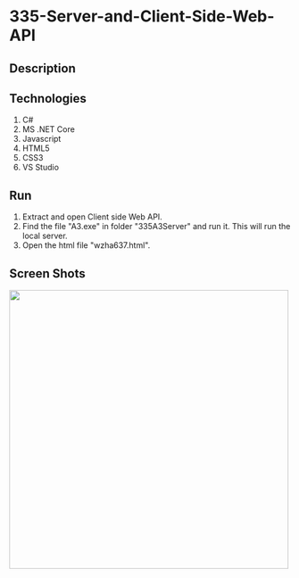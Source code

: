 # 335-Server-and-Client-Side-Web-API

## Description

## Technologies
1. C#
2. MS .NET Core
3. Javascript
4. HTML5
5. CSS3
6. VS Studio
## Run
1. Extract and open Client side Web API.
2. Find the file "A3.exe" in folder "335A3Server" and run it. This will run the local server.
3. Open the html file "wzha637.html".
## Screen Shots
<img src="https://user-images.githubusercontent.com/88303440/197472718-8e0b936e-eac7-4405-bcb2-2c0c1a2e8925.png" width='500px' height='500px'> </img>
